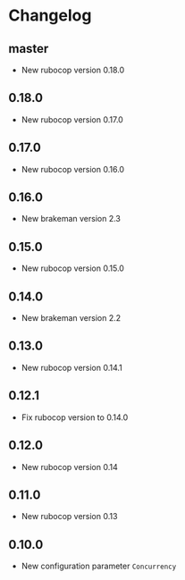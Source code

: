 # Changelog

## master

* New rubocop version 0.18.0

## 0.18.0

* New rubocop version 0.17.0

## 0.17.0

* New rubocop version 0.16.0

## 0.16.0

* New brakeman version 2.3

## 0.15.0

* New rubocop version 0.15.0

## 0.14.0

* New brakeman version 2.2

## 0.13.0

* New rubocop version 0.14.1

## 0.12.1

* Fix rubocop version to 0.14.0

## 0.12.0

* New rubocop version 0.14

## 0.11.0

* New rubocop version 0.13

## 0.10.0

* New configuration parameter `Concurrency`
